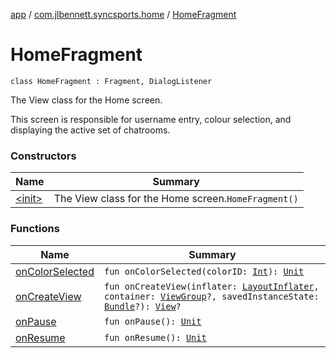 [app](../../index.md) / [com.jlbennett.syncsports.home](../index.md) / [HomeFragment](./index.md)

# HomeFragment

`class HomeFragment : Fragment, DialogListener`

The View class for the Home screen.

This screen is responsible for username entry, colour selection, and displaying the active set of chatrooms.

### Constructors

| Name | Summary |
|---|---|
| [&lt;init&gt;](-init-.md) | The View class for the Home screen.`HomeFragment()` |

### Functions

| Name | Summary |
|---|---|
| [onColorSelected](on-color-selected.md) | `fun onColorSelected(colorID: `[`Int`](https://kotlinlang.org/api/latest/jvm/stdlib/kotlin/-int/index.html)`): `[`Unit`](https://kotlinlang.org/api/latest/jvm/stdlib/kotlin/-unit/index.html) |
| [onCreateView](on-create-view.md) | `fun onCreateView(inflater: `[`LayoutInflater`](https://developer.android.com/reference/android/view/LayoutInflater.html)`, container: `[`ViewGroup`](https://developer.android.com/reference/android/view/ViewGroup.html)`?, savedInstanceState: `[`Bundle`](https://developer.android.com/reference/android/os/Bundle.html)`?): `[`View`](https://developer.android.com/reference/android/view/View.html)`?` |
| [onPause](on-pause.md) | `fun onPause(): `[`Unit`](https://kotlinlang.org/api/latest/jvm/stdlib/kotlin/-unit/index.html) |
| [onResume](on-resume.md) | `fun onResume(): `[`Unit`](https://kotlinlang.org/api/latest/jvm/stdlib/kotlin/-unit/index.html) |
